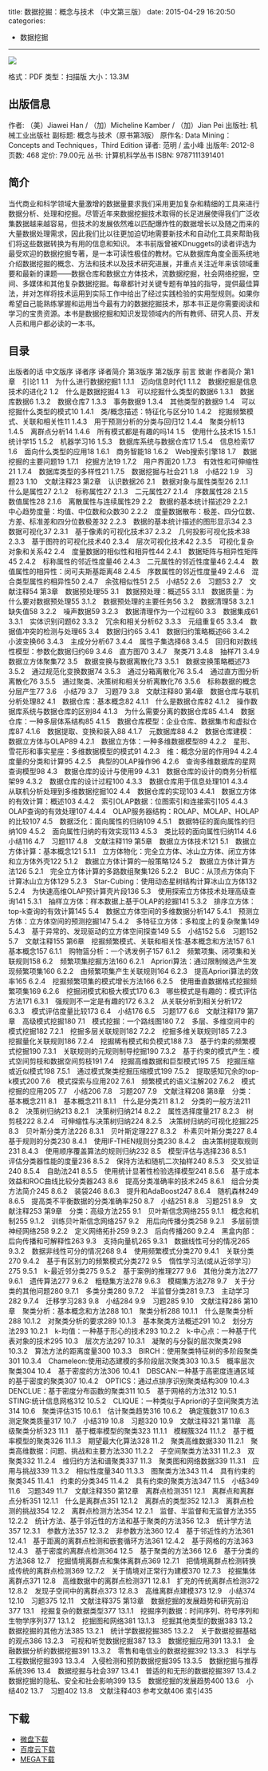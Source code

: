 title: 数据挖掘：概念与技术 （中文第三版）
date: 2015-04-29 16:20:50
categories:
  - 数据挖掘
---

![](http://img3.douban.com/lpic/s11277471.jpg)

格式：PDF
类型：扫描版
大小：13.3M

<!--more-->

## 出版信息 ##

作者: （美）Jiawei Han / （加）Micheline Kamber / （加）Jian Pei 
出版社: 机械工业出版社
副标题: 概念与技术（原书第3版）
原作名: Data Mining：Concepts and Techniques，Third Edition
译者: 范明 / 孟小峰 
出版年: 2012-8
页数: 468
定价: 79.00元
丛书: 计算机科学丛书
ISBN: 9787111391401

## 简介 ##

当代商业和科学领域大量激增的数据量要求我们采用更加复杂和精细的工具来进行数据分析、处理和挖掘。尽管近年来数据挖掘技术取得的长足进展使得我们广泛收集数据越来越容易，但技术的发展依然难以匹配爆炸性的数据增长以及随之而来的大量数据处理需求，因此我们比以往更加迫切地需要新技术和自动化工具来帮助我们将这些数据转换为有用的信息和知识。
本书前版曾被KDnuggets的读者评选为最受欢迎的数据挖掘专著，是一本可读性极佳的教材。它从数据库角度全面系统地介绍数据挖掘的概念、方法和技术以及技术研究进展，并重点关注近年来该领域重要和最新的课题——数据仓库和数据立方体技术，流数据挖掘，社会网络挖掘，空间、多媒体和其他复杂数据挖掘。每章都针对关键专题有单独的指导，提供最佳算法，并对怎样将技术运用到实际工作中给出了经过实践检验的实用型规则。如果你希望自己能熟练掌握和运用当今最有力的数据挖掘技术，那本书正是你需要阅读和学习的宝贵资源。本书是数据挖掘和知识发现领域内的所有教师、研究人员、开发人员和用户都必读的一本书。

## 目录 ##

出版者的话
中文版序
译者序
译者简介
第3版序
第2版序
前言
致谢
作者简介
第1章　引论1
1.1　为什么进行数据挖掘1
1.1.1　迈向信息时代1
1.1.2　数据挖掘是信息技术的进化2
1.2　什么是数据挖掘4
1.3　可以挖掘什么类型的数据6
1.3.1　数据库数据6
1.3.2　数据仓库7
1.3.3　事务数据9
1.3.4　其他类型的数据9
1.4　可以挖掘什么类型的模式10
1.4.1　类/概念描述：特征化与区分10
1.4.2　挖掘频繁模式、关联和相关性11
1.4.3　用于预测分析的分类与回归12
1.4.4　聚类分析13
1.4.5　离群点分析14
1.4.6　所有模式都是有趣的吗14
1.5　使用什么技术15
1.5.1　统计学15
1.5.2　机器学习16
1.5.3　数据库系统与数据仓库17
1.5.4　信息检索17
1.6　面向什么类型的应用18
1.6.1　商务智能18
1.6.2　Web搜索引擎18
1.7　数据挖掘的主要问题19
1.7.1　挖掘方法19
1.7.2　用户界面20
1.7.3　有效性和可伸缩性21
1.7.4　数据库类型的多样性21
1.7.5　数据挖掘与社会21
1.8　小结22
1.9　习题23
1.10　文献注释23
第2章　认识数据26
2.1　数据对象与属性类型26
2.1.1　什么是属性27
2.1.2　标称属性27
2.1.3　二元属性27
2.1.4　序数属性28
2.1.5　数值属性28
2.1.6　离散属性与连续属性29
2.2　数据的基本统计描述29
2.2.1　中心趋势度量：均值、中位数和众数30
2.2.2　度量数据散布：极差、四分位数、方差、标准差和四分位数极差32
2.2.3　数据的基本统计描述的图形显示34
2.3　数据可视化37
2.3.1　基于像素的可视化技术37
2.3.2　几何投影可视化技术38
2.3.3　基于图符的可视化技术40
2.3.4　层次可视化技术42
2.3.5　可视化复杂对象和关系42
2.4　度量数据的相似性和相异性44
2.4.1　数据矩阵与相异性矩阵45
2.4.2　标称属性的邻近性度量46
2.4.3　二元属性的邻近性度量46
2.4.4　数值属性的相异性：闵可夫斯基距离48
2.4.5　序数属性的邻近性度量49
2.4.6　混合类型属性的相异性50
2.4.7　余弦相似性51
2.5　小结52
2.6　习题53
2.7　文献注释54
第3章　数据预处理55
3.1　数据预处理：概述55
3.1.1　数据质量：为什么要对数据预处理55
3.1.2　数据预处理的主要任务56
3.2　数据清理58
3.2.1　缺失值58
3.2.2　噪声数据59
3.2.3　数据清理作为一个过程60
3.3　数据集成61
3.3.1　实体识别问题62
3.3.2　冗余和相关分析62
3.3.3　元组重复65
3.3.4　数据值冲突的检测与处理65
3.4　数据归约65
3.4.1　数据归约策略概述66
3.4.2　小波变换66
3.4.3　主成分分析67
3.4.4　属性子集选择68
3.4.5　回归和对数线性模型：参数化数据归约69
3.4.6　直方图70
3.4.7　聚类71
3.4.8　抽样71
3.4.9　数据立方体聚集72
3.5　数据变换与数据离散化73
3.5.1　数据变换策略概述73
3.5.2　通过规范化变换数据74
3.5.3　通过分箱离散化76
3.5.4　通过直方图分析离散化76
3.5.5　通过聚类、决策树和相关分析离散化76
3.5.6　标称数据的概念分层产生77
3.6　小结79
3.7　习题79
3.8　文献注释80
第4章　数据仓库与联机分析处理82
4.1　数据仓库：基本概念82
4.1.1　什么是数据仓库82
4.1.2　操作数据库系统与数据仓库的区别84
4.1.3　为什么需要分离的数据仓库85
4.1.4　数据仓库：一种多层体系结构85
4.1.5　数据仓库模型：企业仓库、数据集市和虚拟仓库87
4.1.6　数据提取、变换和装入88
4.1.7　元数据库88
4.2　数据仓库建模：数据立方体与OLAP89
4.2.1　数据立方体：一种多维数据模型89
4.2.2　星形、雪花形和事实星座：多维数据模型的模式91
4.2.3　维：概念分层的作用94
4.2.4　度量的分类和计算95
4.2.5　典型的OLAP操作96
4.2.6　查询多维数据库的星网查询模型98
4.3　数据仓库的设计与使用99
4.3.1　数据仓库的设计的商务分析框架99
4.3.2　数据仓库的设计过程100
4.3.3　数据仓库用于信息处理101
4.3.4　从联机分析处理到多维数据挖掘102
4.4　数据仓库的实现103
4.4.1　数据立方体的有效计算：概述103
4.4.2　索引OLAP数据：位图索引和连接索引105
4.4.3　OLAP查询的有效处理107
4.4.4　OLAP服务器结构：ROLAP、MOLAP、HOLAP的比较107
4.5　数据泛化：面向属性的归纳109
4.5.1　数据特征的面向属性的归纳109
4.5.2　面向属性归纳的有效实现113
4.5.3　类比较的面向属性归纳114
4.6　小结116
4.7　习题117
4.8　文献注释119
第5章　数据立方体技术121
5.1　数据立方体计算：基本概念121
5.1.1　立方体物化：完全立方体、冰山立方体、闭立方体和立方体外壳122
5.1.2　数据立方体计算的一般策略124
5.2　数据立方体计算方法126
5.2.1　完全立方体计算的多路数组聚集126
5.2.2　BUC：从顶点方体向下计算冰山立方体129
5.2.3　Star-Cubing：使用动态星树结构计算冰山立方体132
5.2.4　为快速高维OLAP预计算壳片段136
5.3　使用探索立方体技术处理高级查询141
5.3.1　抽样立方体：样本数据上基于OLAP的挖掘141
5.3.2　排序立方体：top-k查询的有效计算145
5.4　数据立方体空间的多维数据分析147
5.4.1　预测立方体：立方体空间的预测挖掘147
5.4.2　多特征立方体：多粒度上的复杂聚集149
5.4.3　基于异常的、发现驱动的立方体空间探查149
5.5　小结152
5.6　习题152
5.7　文献注释155
第6章　挖掘频繁模式、关联和相关性:基本概念和方法157
6.1　基本概念157
6.1.1　购物篮分析：一个诱发例子157
6.1.2　频繁项集、闭项集和关联规则158
6.2　频繁项集挖掘方法160
6.2.1　Apriori算法：通过限制候选产生发现频繁项集160
6.2.2　由频繁项集产生关联规则164
6.2.3　提高Apriori算法的效率165
6.2.4　挖掘频繁项集的模式增长方法166
6.2.5　使用垂直数据格式挖掘频繁项集169
6.2.6　挖掘闭模式和极大模式170
6.3　哪些模式是有趣的：模式评估方法171
6.3.1　强规则不一定是有趣的172
6.3.2　从关联分析到相关分析172
6.3.3　模式评估度量比较173
6.4　小结176
6.5　习题177
6.6　文献注释179
第7章　高级模式挖掘180
7.1　模式挖掘：一个路线图180
7.2　多层、多维空间中的模式挖掘182
7.2.1　挖掘多层关联规则182
7.2.2　挖掘多维关联规则185
7.2.3　挖掘量化关联规则186
7.2.4　挖掘稀有模式和负模式188
7.3　基于约束的频繁模式挖掘190
7.3.1　关联规则的元规则制导挖掘190
7.3.2　基于约束的模式产生：模式空间剪枝和数据空间剪枝191
7.4　挖掘高维数据和巨型模式195
7.5　挖掘压缩或近似模式198
7.5.1　通过模式聚类挖掘压缩模式199
7.5.2　提取感知冗余的top-k模式200
7.6　模式探索与应用202
7.6.1　频繁模式的语义注解202
7.6.2　模式挖掘的应用205
7.7　小结206
7.8　习题207
7.9　文献注释208
第8章　分类：基本概念211
8.1　基本概念211
8.1.1　什么是分类211
8.1.2　分类的一般方法211
8.2　决策树归纳213
8.2.1　决策树归纳214
8.2.2　属性选择度量217
8.2.3　树剪枝222
8.2.4　可伸缩性与决策树归纳224
8.2.5　决策树归纳的可视化挖掘225
8.3　贝叶斯分类方法226
8.3.1　贝叶斯定理227
8.3.2　朴素贝叶斯分类227
8.4　基于规则的分类230
8.4.1　使用IF-THEN规则分类230
8.4.2　由决策树提取规则231
8.4.3　使用顺序覆盖算法的规则归纳232
8.5　模型评估与选择236
8.5.1　评估分类器性能的度量236
8.5.2　保持方法和随机二次抽样240
8.5.3　交叉验证240
8.5.4　自助法241
8.5.5　使用统计显著性检验选择模型241
8.5.6　基于成本效益和ROC曲线比较分类器243
8.6　提高分类准确率的技术245
8.6.1　组合分类方法简介245
8.6.2　装袋246
8.6.3　提升和AdaBoost247
8.6.4　随机森林249
8.6.5　提高类不平衡数据的分类准确率250
8.7　小结251
8.8　习题251
8.9　文献注释253
第9章　分类：高级方法255
9.1　贝叶斯信念网络255
9.1.1　概念和机制255
9.1.2　训练贝叶斯信念网络257
9.2　用后向传播分类258
9.2.1　多层前馈神经网络258
9.2.2　定义网络拓扑259
9.2.3　后向传播260
9.2.4　黑盒内部：后向传播和可解释性263
9.3　支持向量机265
9.3.1　数据线性可分的情况265
9.3.2　数据非线性可分的情况268
9.4　使用频繁模式分类270
9.4.1　关联分类270
9.4.2　基于有区别力的频繁模式分类272
9.5　惰性学习法(或从近邻学习）275
9.5.1　k-最近邻分类275
9.5.2　基于案例的推理277
9.6　其他分类方法277
9.6.1　遗传算法277
9.6.2　粗糙集方法278
9.6.3　模糊集方法278
9.7　关于分类的其他问题280
9.7.1　多类分类280
9.7.2　半监督分类281
9.7.3　主动学习282
9.7.4　迁移学习283
9.8　小结284
9.9　习题285
9.10　文献注释286
第10章　聚类分析：基本概念和方法288
10.1　聚类分析288
10.1.1　什么是聚类分析288
10.1.2　对聚类分析的要求289
10.1.3　基本聚类方法概述291
10.2　划分方法293
10.2.1　k-均值：一种基于形心的技术293
10.2.2　k-中心点：一种基于代表对象的技术295
10.3　层次方法297
10.3.1　凝聚的与分裂的层次聚类298
10.3.2　算法方法的距离度量300
10.3.3　BIRCH：使用聚类特征树的多阶段聚类301
10.3.4　Chameleon:使用动态建模的多阶段层次聚类303
10.3.5　概率层次聚类304
10.4　基于密度的方法306
10.4.1　DBSCAN:一种基于高密度连通区域的基于密度的聚类307
10.4.2　OPTICS：通过点排序识别聚类结构309
10.4.3　DENCLUE：基于密度分布函数的聚类311
10.5　基于网格的方法312
10.5.1　STING:统计信息网格312
10.5.2　CLIQUE：一种类似于Apriori的子空间聚类方法314
10.6　聚类评估315
10.6.1　估计聚类趋势316
10.6.2　确定簇数317
10.6.3　测定聚类质量317
10.7　小结319
10.8　习题320
10.9　文献注释321
第11章　高级聚类分析323
11.1　基于概率模型的聚类323
11.1.1　模糊簇324
11.1.2　基于概率模型的聚类326
11.1.3　期望最大化算法328
11.2　聚类高维数据330
11.2.1　聚类高维数据：问题、挑战和主要方法330
11.2.2　子空间聚类方法331
11.2.3　双聚类332
11.2.4　维归约方法和谱聚类337
11.3　聚类图和网络数据339
11.3.1　应用与挑战339
11.3.2　相似性度量340
11.3.3　图聚类方法343
11.4　具有约束的聚类345
11.4.1　约束的分类345
11.4.2　具有约束的聚类方法347
11.5　小结349
11.6　习题349
11.7　文献注释350
第12章　离群点检测351
12.1　离群点和离群点分析351
12.1.1　什么是离群点351
12.1.2　离群点的类型352
12.1.3　离群点检测的挑战354
12.2　离群点检测方法354
12.2.1　监督、半监督和无监督方法355
12.2.2　统计方法、基于邻近性的方法和基于聚类的方法356
12.3　统计学方法357
12.3.1　参数方法357
12.3.2　非参数方法360
12.4　基于邻近性的方法361
12.4.1　基于距离的离群点检测和嵌套循环方法361
12.4.2　基于网格的方法363
12.4.3　基于密度的离群点检测364
12.5　基于聚类的方法366
12.6　基于分类的方法368
12.7　挖掘情境离群点和集体离群点369
12.7.1　把情境离群点检测转换成传统的离群点检测369
12.7.2　关于情境对正常行为建模370
12.7.3　挖掘集体离群点371
12.8　高维数据中的离群点检测371
12.8.1　扩充的传统离群点检测372
12.8.2　发现子空间中的离群点373
12.8.3　高维离群点建模373
12.9　小结374
12.10　习题375
12.11　文献注释375
第13章　数据挖掘的发展趋势和研究前沿377
13.1　挖掘复杂的数据类型377
13.1.1　挖掘序列数据：时间序列、符号序列和生物学序列377
13.1.2　挖掘图和网络381
13.1.3　挖掘其他类型的数据383
13.2　数据挖掘的其他方法385
13.2.1　统计学数据挖掘385
13.2.2　关于数据挖掘基础的观点386
13.2.3　可视和听觉数据挖掘387
13.3　数据挖掘应用391
13.3.1　金融数据分析的数据挖掘391
13.3.2　零售和电信业的数据挖掘392
13.3.3　科学与工程数据挖掘393
13.3.4　入侵检测和预防数据挖掘395
13.3.5　数据挖掘与推荐系统396
13.4　数据挖掘与社会397
13.4.1　普适的和无形的数据挖掘397
13.4.2　数据挖掘的隐私、安全和社会影响399
13.5　数据挖掘的发展趋势400
13.6　小结402
13.7　习题402
13.8　文献注释403
参考文献406
索引435

## 下载 ##

* [微盘下载](http://vdisk.weibo.com/s/aADaW4YROrLlY)
* [百度云下载](http://pan.baidu.com/s/1ntsqql7)
* [MEGA下载](https://mega.co.nz/#!XQ1yyD6b!tI58wXC-5a3CH-i6XpKXuFypDK7kXGuUpQ9NwoYxoOI)